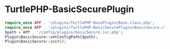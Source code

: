 TurtlePHP-BasicSecurePlugin
======================

``` php
require_once APP . '/plugins/TurtlePHP-BasePlugin/Base.class.php';
require_once APP . '/plugins/TurtlePHP-BasicSecurePlugin/BasicSecure.class.php';
$path = APP . '/config/plugins/basicSecure.inc.php';
Plugin\BasicSecure::setConfigPath($path);
Plugin\BasicSecure::init();
```
